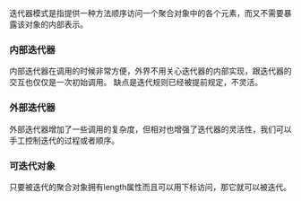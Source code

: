 迭代器模式是指提供一种方法顺序访问一个聚合对象中的各个元素，而又不需要暴露该对象的内部表示。

### 内部迭代器

内部迭代器在调用的时候非常方便，外界不用关心迭代器的内部实现，跟迭代器的交互也仅仅是一次初始调用。
缺点是迭代规则已经被提前规定，不灵活。

### 外部迭代器

外部迭代器增加了一些调用的复杂度，但相对也增强了迭代器的灵活性，我们可以手工控制迭代的过程或者顺序。

### 可迭代对象

只要被迭代的聚合对象拥有length属性而且可以用下标访问，那它就可以被迭代。

